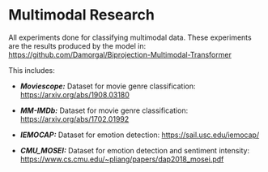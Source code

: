 # Multimodal Research
All experiments done for classifying multimodal data. These experiments are the results produced by the model in: https://github.com/Damorgal/Biprojection-Multimodal-Transformer

This includes: 

* ***Moviescope:*** Dataset for movie genre classification: https://arxiv.org/abs/1908.03180
    
* ***MM-IMDb:*** Dataset for movie genre classification: https://arxiv.org/abs/1702.01992
    
* ***IEMOCAP:*** Dataset for emotion detection: https://sail.usc.edu/iemocap/
    
* ***CMU_MOSEI:*** Dataset for emotion detection and sentiment intensity: https://www.cs.cmu.edu/~pliang/papers/dap2018_mosei.pdf
    
